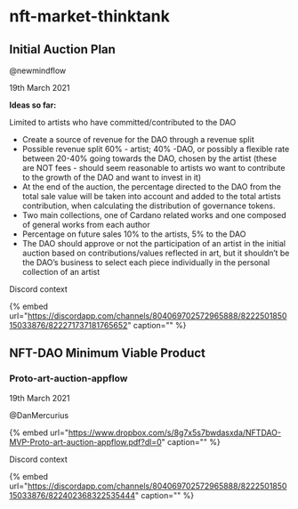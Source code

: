 # nft-market-thinktank

## Initial Auction Plan

@newmindflow

19th March 2021

**Ideas so far:**

Limited to artists who have committed/contributed to the DAO

* Create a source of revenue for the DAO through a revenue split
* Possible revenue split 60% - artist; 40% -DAO, or possibly a flexible rate between 20-40% going towards the DAO, chosen by the artist \(these are NOT fees - should seem reasonable to artists wo want to contribute to the growth of the DAO and want to invest in it\)
* At the end of the auction, the percentage directed to the DAO from the total sale value will be taken into account and added to the total artists contribution, when calculating the distribution of governance tokens.
* Two main collections, one of Cardano related works and one composed of general works from each author
* Percentage on future sales 10% to the artists, 5% to the DAO
* The DAO should approve or not the participation of an artist in the initial auction based on contributions/values reflected in art, but it shouldn’t be the DAO’s business to select each piece individually in the personal collection of an artist

Discord context

{% embed url="https://discordapp.com/channels/804069702572965888/822250185015033876/822271737181765652" caption="" %}

## NFT-DAO Minimum Viable Product

### Proto-art-auction-appflow

19th March 2021

@DanMercurius

{% embed url="https://www.dropbox.com/s/8g7x5s7bwdasxda/NFTDAO-MVP-Proto-art-auction-appflow.pdf?dl=0" caption="" %}

Discord context

{% embed url="https://discordapp.com/channels/804069702572965888/822250185015033876/822402368322535444" caption="" %}

